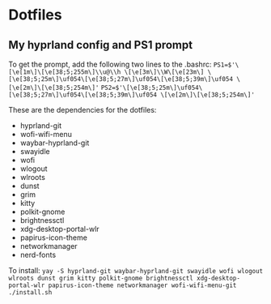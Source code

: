 # Dotfiles
## My hyprland config and PS1 prompt

To get the prompt, add the following two lines to the .bashrc:
`PS1=$'\[\e[1m\]\[\e[38;5;255m\]\\u@\\h \[\e[3m\]\\W\[\e[23m\] \[\e[38;5;25m\]\uf054\[\e[38;5;27m\]\uf054\[\e[38;5;39m\]\uf054 \[\e[2m\]\[\e[38;5;254m\]'`
`PS2=$'\[\e[38;5;25m\]\uf054\[\e[38;5;27m\]\uf054\[\e[38;5;39m\]\uf054 \[\e[2m\]\[\e[38;5;254m\]'`

These are the dependencies for the dotfiles:
* hyprland-git
* wofi-wifi-menu
* waybar-hyprland-git
* swayidle
* wofi
* wlogout
* wlroots
* dunst
* grim
* kitty
* polkit-gnome
* brightnessctl
* xdg-desktop-portal-wlr
* papirus-icon-theme
* networkmanager
* nerd-fonts

To install:
`yay -S hyprland-git waybar-hyprland-git swayidle wofi wlogout wlroots dunst grim kitty polkit-gnome brightnessctl xdg-desktop-portal-wlr papirus-icon-theme networkmanager wofi-wifi-menu-git`
`./install.sh`


